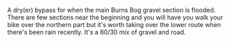 A dry(er) bypass for when the main Burns Bog gravel section is flooded. There are few sections near the beginning and you will have you walk your bike over the northern part but it's worth taking over the lower route when there's been rain recently. It's a 60/30 mix of gravel and road.